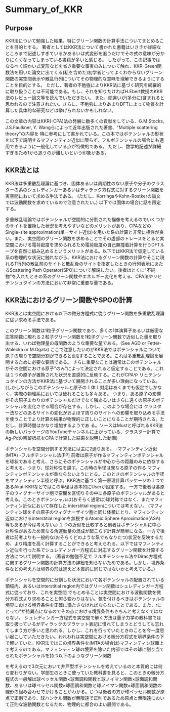# Summary_of_KKR
## Purpose
KKR法について勉強した結果、特にグリーン関数の計算手法についてまとめることを目的とする。
著者としてはKKR法について書かれた書籍はいささか詳細なところまで記述しすぎているかあるいは式変形を追うだけでその式の意味が分かりにくくなってしまっている書籍が多いと感じる。
したがって、この記事ではなるべく細かい式変形などを省き重要な事実のみについて触れ、KKR-Green関数法を用いた論文に出てくる(私を含めた)初学者とってよくわからないグリーン関数の実空間表示や散乱行列についてその物理的な意味を理解できるようにすることを目的とする。
ただし、著者の不勉強によりKKR法に基づく研究を網羅的に取り扱うことは不可能である。もし、それを知りたければH.Ebert教授のKKR法のレビュー論文等を読んでいただきたい。
また、間違いが(多分に)含まれると思われるので注意されたい。さらに、不勉強によりあまりDFTによって物質を計算した具体的な研究などは挙げられないかもしれない。

この文章の内容はKKR(-CPA)法の発展に数多くの貢献をしている、G.M.Stocks, J.S.Faulkner, Y. Wangらによって近年出版された著書、"Multiple scattering theory"の内容を
特に参考にして書かれている。この本ではポテンシャルの形状を以下で説明するマフィンティン近似に限らず、フルポテンシャルの場合にも適用できるように一般化している点が特徴的である。
ただし、数学的記述が詳細すぎるため1から追うのが難しいという印象がある。

## KKR法とは
KKR法は多重散乱理論に基づき、固体あるいは周期性のない原子や分子のクラスターの系のシュレディンガーあるいはディラック方程式に対するグリーン関数を実空間において求める手法である。
(ただし、KorringaやKohn-Rostkerの論文では波動関数を求めているので注意されたい。)
以下では固体の場合に話を限定する。

多重散乱理論ではポテンシャルが空間的に分割された描像を考えるのでいくつかのサイトを置換した状況を考えやすいなどのメリットがあり、CPAなどのSingle-site approximation(単一サイト近似)を用いた系の計算と非常に相性が良い。また、実空間のグリーン関数を求めることでその虚部のトレースをとると実空間における電荷密度を求められるため電荷密度の自己無撞着計算を行うDFTループを自然に組み込めるというメリットがある。以下ではKKR法で仮定している系の物理的な状況に触れながら、KKR法におけるグリーン関数の計算やそこに現れるT行列の散乱前のサイトと散乱後のサイトを指定したときの行列表示にあたるScattering Path Operator(SPO)について解説したい。後者はとくに"不純物"を入れたときの系のグリーン関数やエネルギー変化を考える、CPA法やリヒテンシュタインの方法において非常に重要な量である。

## KKR法におけるグリーン関数やSPOの計算
KKR法とは実空間における以下の微分方程式に従うグリーン関数を多重散乱理論に従い求める手法である。

このグリーン関数は1粒子グリーン関数であり、多くの1体演算子あるいは厳密な応答関数に現れる２粒子グリーン関数を1粒子グリーン関数で近似した量を取り出せる、いわば物理量の母関数のような重要な量である。(See AGD or Fetter-Walecka or M.Ogata)
ここで注意したいのがKKR法ではポテンシャルについて原子の周りで空間分割ができると`仮定`することである。これは多重散乱理論を展開するために必要な要請である。
さらに重要なことは通常はこのポテンシャルがその空間における原子"のみ"によって決定されると仮定することである。これは１つの原子が置換された状況を直感的に反映する。これがCPAや
リヒテンシュタインの方法がKKR法に基づいて展開されることが多い理由になっている。
(しかしながらこのポテンシャルと原子の１体１対応はあくまでも仮定でしかなく、実際の物理系においては破れることも多々ある。
つまり、ある原子の影響がその原子まわりのポテンシャルだけでなく隣あるいはさらに遠くの原子のポテンシャルを変化させる場合が存在する。しかし、このような場合には
クラスター法などのあるサイトの変化がおよぼす周りのサイトへの影響を取り込める手法を使うことでより計算の結果が物理的に正しいことになることが期待される。ただし、計算時間はかなり増加するようであ
る。ソースはMustと呼ばれるKKR法の新しいパッケージのYouTubeチャンネルに上がっている、クラスター計算でAg-Pdの残留抵抗をCPAで計算した結果を説明した動画)

ポテンシャルを空間分割する方法には主に2通りある。
-マフィンティン近似(MTA)
-フルポテンシャル法(FP)
前者は原子が作るマフィンティンポテンシャルを球状であると考え、さらにそのポテンシャルが中心からの距離のみに依存すると考える。つまり、球対称性を課す。この時の半径は異なる原子の作る
マフィンティンポテンシャルが重ならないようにとる。このときのポテンシャルの半径をマフィンティン半径と呼ぶ。KKR法に基づく第一原理計算パッケージの１つであるAkai-KKRなどではこの半径は基本的にUserが設定する。
一方で後者は各原子のウィグナーザイツ胞で空間を区切りその中に各原子のポテンシャルがあると考える。このときポテンシャルは(おそらく通常は)球対称ではなく、またマフィンティン近似において存在した
interstitial regionについては考えない。
(マフィンティン球をその原子のウィグナーザイツ胞と同じ体積にとり、マフィンティン近似におけるinterstitial regionを無視するAtomic Sphere Aproximation(ASA)等もあるが今は考えない。)
２つの近似を比較すると前者はポテンシャルに中心対称性があるため異なる角運動量の混成が起こらず計算が簡単になる。一方で後者は前者よりも一般的な(おそらくどのような系でもなりたつ)状況を反映するため、より精度を高く計算することができると考えられる。以下ではマフィンティン近似を行った系でシュレディンガー方程式に対応するグリーン関数を計算する方法について説明する。
(著者の勉強不足で
フルポテンシャル法やDirac方程式に関するグリーン関数の計算方法の詳細を知らないためである。しかし、境界条件などの考え方は境界の形は違えど本質的に同じではないかと考えている。)

ポテンシャルを空間的に分割した状況において各ポテンシャルの配置されている領域内、あるいはinterstitial region内ではグリーン関数はシュレディンガー方程式に従っており、これを実空間
でもとめることは実空間における波動関数を微分方程式より求めることと何ら変わりはない。気を付けるべきはポテンシャルの境界における境界条件を正確に満たさなければならないことである。また、rにとってr'が特異点になるのでその点における境界条件もきちんと考えなくてはならない。
シュレディンガー方程式を実空間で解く方法は量子力学の教科書では取り扱っているがディラックのブラケット表記に慣れてしまうとどうしても忘れてしまう方が多いと思われる。しかし、これを行っていたときのことを今一度思い起こしていただきたい。われわれは実空間における微分方程式を境界条件の下で解いていた。KKR法ではこの境界条件を(MTAの場合は)マフィンティン球面上で考えるのである。マフィンティン球の境界を除いた内部ではその球に割り当てられたポテンシャルを持つ以下のようなグリーン関数

を考えるので3次元において井戸型ポテンシャルを考えているのと本質的には何ら変わりがない。学部生のときに使っていた教科書を見ると、このときの微分方程式の一般解は球ベッセル関数×球面調和関数と球ノイマン関数×球面調和関数、あるいは球ベッセル関数×球面調和関数と球ノイマン関数×球面調和関数の線形の組み合わせでかけることがわかる。じつは後者の方が球ベッセル関数が原点で正則であり、球ハンケル関数が無限遠で正則であるため原点と無限遠において正則な波動関数となるため、物理的に都合のよい展開である。
